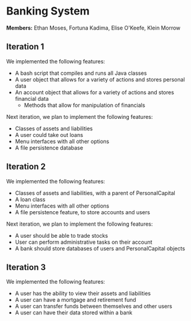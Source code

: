 # Banking System

**Members:** Ethan Moses, Fortuna Kadima, Elise O'Keefe, Klein Morrow

## Iteration 1

We implemented the following features:

- A bash script that compiles and runs all Java classes
- A user object that allows for a variety of actions and stores personal data
- An account object that allows for a variety of actions and stores financial data
  - Methods that allow for manipulation of financials

Next iteration, we plan to implement the following features:

- Classes of assets and liabilities
- A user could take out loans
- Menu interfaces with all other options
- A file persistence database

## Iteration 2

We implemented the following features:

- Classes of assets and liabilities, with a parent of PersonalCapital
- A loan class
- Menu interfaces with all other options
- A file persistence feature, to store accounts and users
  
Next iteration, we plan to implement the following features:

- A user should be able to trade stocks
- User can perform administrative tasks on their account
- A bank should store databases of users and PersonalCapital objects

## Iteration 3

We implemented the following features:

- A user has the ability to view their assets and liabilities
- A user can have a mortgage and retirement fund
- A user can transfer funds between themselves and other users
- A user can have their data stored within a bank
